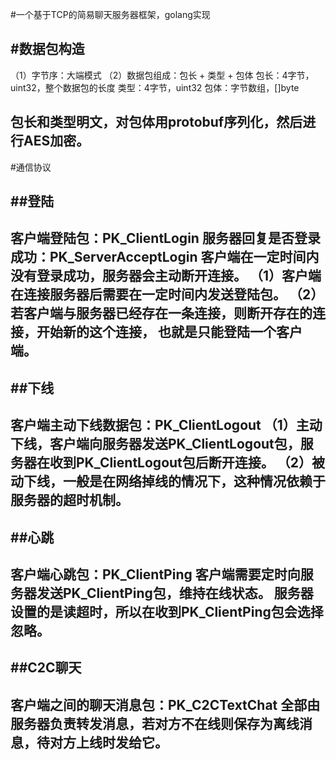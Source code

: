 #一个基于TCP的简易聊天服务器框架，golang实现

#数据包构造
---------------------------------------------------------------
（1）字节序：大端模式
（2）数据包组成：包长 + 类型 + 包体
包长：4字节，uint32，整个数据包的长度
类型：4字节，uint32
包体：字节数组，[]byte

包长和类型明文，对包体用protobuf序列化，然后进行AES加密。
-----------------------------------------------------------------


#通信协议

##登陆
----------------------------------------------------------------------
客户端登陆包：PK_ClientLogin
服务器回复是否登录成功：PK_ServerAcceptLogin
客户端在一定时间内没有登录成功，服务器会主动断开连接。
（1）客户端在连接服务器后需要在一定时间内发送登陆包。
（2）若客户端与服务器已经存在一条连接，则断开存在的连接，开始新的这个连接，
也就是只能登陆一个客户端。
--------------------------------------------------------------------------

##下线
----------------------------------------------------------------------
客户端主动下线数据包：PK_ClientLogout
（1）主动下线，客户端向服务器发送PK_ClientLogout包，服务器在收到PK_ClientLogout包后断开连接。
（2）被动下线，一般是在网络掉线的情况下，这种情况依赖于服务器的超时机制。
--------------------------------------------------------------------------

##心跳
----------------------------------------------------------------------
客户端心跳包：PK_ClientPing
客户端需要定时向服务器发送PK_ClientPing包，维持在线状态。
服务器设置的是读超时，所以在收到PK_ClientPing包会选择忽略。
--------------------------------------------------------------------------


##C2C聊天
--------------------------------------------------------------------------
客户端之间的聊天消息包：PK_C2CTextChat
全部由服务器负责转发消息，若对方不在线则保存为离线消息，待对方上线时发给它。
--------------------------------------------------------------------------





